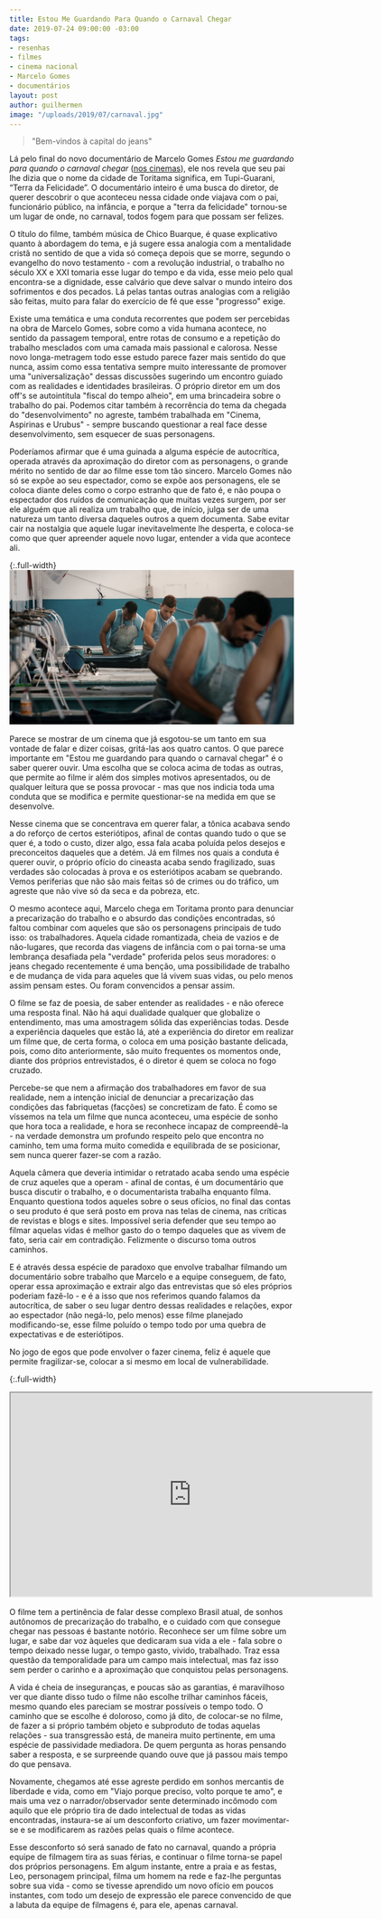 ```yaml
---
title: Estou Me Guardando Para Quando o Carnaval Chegar
date: 2019-07-24 09:00:00 -03:00
tags:
- resenhas
- filmes
- cinema nacional
- Marcelo Gomes
- documentários
layout: post
author: guilhermen
image: "/uploads/2019/07/carnaval.jpg"
---
```


> "Bem-vindos à capital do jeans"

Lá pelo final do novo documentário de Marcelo Gomes _Estou me guardando para quando o carnaval chegar_ ([nos cinemas](http://www.adorocinema.com/programacao/)), ele nos revela que seu pai lhe dizia que o nome da cidade de Toritama significa, em Tupi-Guarani, “Terra da Felicidade”. O documentário inteiro é uma busca do diretor, de querer descobrir o que aconteceu nessa cidade onde viajava com o pai, funcionário público, na infância, e porque a "terra da felicidade" tornou-se um lugar de onde, no carnaval, todos fogem para que possam ser felizes.  

O título do filme, também música de Chico Buarque, é quase explicativo quanto à abordagem do tema, e já sugere essa analogia com a mentalidade cristã no sentido de que a vida só começa depois que se morre, segundo o evangelho do novo testamento - com a revolução industrial, o trabalho no século XX e XXI tomaria esse lugar do tempo e da vida, esse meio pelo qual encontra-se a dignidade, esse calvário que deve salvar o mundo inteiro dos sofrimentos e dos pecados. Lá pelas tantas outras analogias com a religião são feitas, muito para falar do exercício de fé que esse "progresso" exige.

Existe uma temática e uma conduta recorrentes que podem ser percebidas na obra de Marcelo Gomes, sobre como a vida humana acontece, no sentido da passagem temporal, entre rotas de consumo e a repetição do trabalho mesclados com uma camada mais passional e calorosa. Nesse novo longa-metragem todo esse estudo parece fazer mais sentido do que nunca, assim como essa tentativa sempre muito interessante de promover uma "universalização" dessas discussões sugerindo um encontro guiado com as realidades e identidades brasileiras. O próprio diretor em um dos off's se autointitula "fiscal do tempo alheio", em uma brincadeira sobre o trabalho do pai. Podemos citar também à recorrência do tema da chegada do "desenvolvimento" no agreste, também trabalhada em "Cinema, Aspirinas e Urubus" - sempre buscando questionar a real face desse desenvolvimento, sem esquecer de suas personagens.

Poderíamos afirmar que é uma guinada a alguma espécie de autocrítica, operada através da aproximação do diretor com as personagens, o grande mérito no sentido de dar ao filme esse tom tão sincero. Marcelo Gomes não só se expõe ao seu espectador, como se expõe aos personagens, ele se coloca diante deles como o corpo estranho que de fato é, e não poupa o espectador dos ruídos de comunicação que muitas vezes surgem, por ser ele alguém que ali realiza um trabalho que, de início, julga ser de uma natureza um tanto diversa daqueles outros a quem documenta. Sabe evitar cair na nostalgia que aquele lugar inevitavelmente lhe desperta, e coloca-se como que quer apreender aquele novo lugar, entender a vida que acontece ali.

{:.full-width}
![Cena do filme Estou Me Guardando Para Quando o Carnaval Chegar](/uploads/2019/07/carnaval2.jpg)

Parece se mostrar de um cinema que já esgotou-se um tanto em sua vontade de falar e dizer coisas, gritá-las aos quatro cantos. O que parece importante em "Estou me guardando para quando o carnaval chegar" é o saber querer ouvir. Uma escolha que se coloca acima de todas as outras, que permite ao filme ir além dos simples motivos apresentados, ou de qualquer leitura que se possa provocar - mas que nos indicia toda uma conduta que se modifica e permite questionar-se na medida em que se desenvolve.

Nesse cinema que se concentrava em querer falar, a tônica acabava sendo a do reforço de certos esteriótipos, afinal de contas quando tudo o que se quer é, a todo o custo, dizer algo, essa fala acaba poluída pelos desejos e preconceitos daqueles que a detém. Já em filmes nos quais a conduta é querer ouvir, o próprio ofício do cineasta acaba sendo fragilizado, suas verdades são colocadas à prova e os esteriótipos acabam se quebrando. Vemos periferias que não são mais feitas só de crimes ou do tráfico, um agreste que não vive só da seca e da pobreza, etc.

O mesmo acontece aqui, Marcelo chega em Toritama pronto para denunciar a precarização do trabalho e o absurdo das condições encontradas, só faltou combinar com aqueles que são os personagens principais de tudo isso: os trabalhadores. Aquela cidade romantizada, cheia de vazios e de não-lugares, que recorda das viagens de infância com o pai torna-se uma lembrança desafiada pela "verdade" proferida pelos seus moradores: o jeans chegado recentemente é uma benção, uma possibilidade de trabalho e de mudança de vida para aqueles que lá vivem suas vidas, ou pelo menos assim pensam estes. Ou foram convencidos a pensar assim.

O filme se faz de poesia, de saber entender as realidades - e não oferece uma resposta final. Não há aqui dualidade qualquer que globalize o entendimento, mas uma amostragem sólida das experiências todas. Desde a experiência daqueles que estão lá, até a experiência do diretor em realizar um filme que, de certa forma, o coloca em uma posição bastante delicada, pois, como dito anteriormente, são muito frequentes os momentos onde, diante dos próprios entrevistados, é o diretor é quem se coloca no fogo cruzado.

Percebe-se que nem a afirmação dos trabalhadores em favor de sua realidade, nem a intenção inicial de denunciar a precarização das condições das fabriquetas (facções) se concretizam de fato. É como se víssemos na tela um filme que nunca aconteceu, uma espécie de sonho que hora toca a realidade, e hora se reconhece incapaz de compreendê-la - na verdade demonstra um profundo respeito pelo que encontra no caminho, tem uma forma muito comedida e equilibrada de se posicionar, sem nunca  querer fazer-se com a razão.

Aquela câmera que deveria intimidar o retratado acaba sendo uma espécie de cruz aqueles que a operam - afinal de contas, é um documentário que busca discutir o trabalho, e o documentarista trabalha enquanto filma. Enquanto questiona todos aqueles sobre o seus ofícios, no final das contas o seu produto é que será posto em prova nas telas de cinema, nas críticas de revistas e blogs e sites. Impossível seria defender que seu tempo ao filmar aquelas vidas é melhor gasto do o tempo daqueles que as vivem de fato, seria cair em contradição. Felizmente o discurso toma outros caminhos.  

E é através dessa espécie de paradoxo que envolve trabalhar filmando um documentário sobre trabalho que Marcelo e a equipe conseguem, de fato, operar essa aproximação e extrair algo das entrevistas que só eles próprios poderiam fazê-lo - e é a isso que nos referimos quando falamos da autocrítica, de saber o seu lugar dentro dessas realidades e relações, expor ao espectador (não negá-lo, pelo menos) esse filme planejado modificando-se, esse filme poluído o tempo todo por uma quebra de expectativas e de esteriótipos.

No jogo de egos que pode envolver o fazer cinema, feliz é aquele que permite fragilizar-se, colocar a si mesmo em local de vulnerabilidade.

{:.full-width}
<iframe width="640" height="360" src="https://www.youtube-nocookie.com/embed/zNAmtxJNe6o"  allow="accelerometer; autoplay; encrypted-media; gyroscope; picture-in-picture" allowfullscreen></iframe>

O filme tem a pertinência de falar desse complexo Brasil atual, de sonhos autônomos de precarização do trabalho, e o cuidado com que consegue chegar nas pessoas é bastante notório. Reconhece ser um filme sobre um lugar, e sabe dar voz àqueles que dedicaram sua vida a ele - fala sobre o tempo deixado nesse lugar, o tempo gasto, vivido, trabalhado. Traz essa questão da temporalidade para um campo mais intelectual, mas faz isso sem perder o carinho e a aproximação que conquistou pelas personagens.

A vida é cheia de inseguranças, e poucas são as garantias, é maravilhoso ver que diante disso tudo o filme não escolhe trilhar caminhos fáceis, mesmo quando eles pareciam se mostrar possíveis o tempo todo. O caminho que se escolhe é doloroso, como já dito, de colocar-se no filme, de fazer a si próprio também objeto e subproduto de todas aquelas relações - sua transgressão está, de maneira muito pertinente, em uma espécie de passividade mediadora. De quem pergunta as horas pensando saber a resposta, e se surpreende quando ouve que já passou mais tempo do que pensava.  

Novamente, chegamos até esse agreste perdido em sonhos mercantis de liberdade e vida, como em "Viajo porque preciso, volto porque te amo", e mais uma vez o narrador/observador sente determinado incômodo  com aquilo que ele próprio tira de dado intelectual de todas as vidas encontradas, instaura-se aí um desconforto criativo, um fazer movimentar-se e se modificarem as razões pelas quais o filme acontece.

Esse desconforto só será sanado de fato no carnaval, quando a própria equipe de filmagem tira as suas férias, e continuar o filme torna-se papel dos próprios personagens. Em algum instante, entre a praia e as festas, Leo, personagem principal, filma um homem na rede e faz-lhe perguntas sobre sua vida - como se tivesse aprendido um novo ofício em poucos instantes, com todo um desejo de expressão ele parece convencido de que a labuta da equipe de filmagens é, para ele, apenas carnaval.
